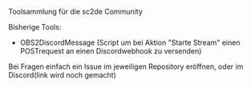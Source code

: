 Toolsammlung für die sc2de Community

Bisherige Tools:
  - OBS2DiscordMessage (Script um bei Aktion "Starte Stream" einen POSTrequest an einen Discordwebhook zu versenden)

Bei Fragen einfach ein Issue im jeweiligen Repository eröffnen, oder im Discord(link wird noch gemacht)
